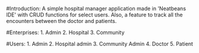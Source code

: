 #Introduction:
    A simple hospital manager application made in 'Neatbeans IDE' with CRUD functions for select users. 
    Also, a feature to track all the encounters between the doctor and patients.
    
#Enterprises:
    1. Admin
    2. Hospital
    3. Community
    
#Users:
    1. Admin
    2. Hospital admin
    3. Community Admin
    4. Doctor
    5. Patient
    

